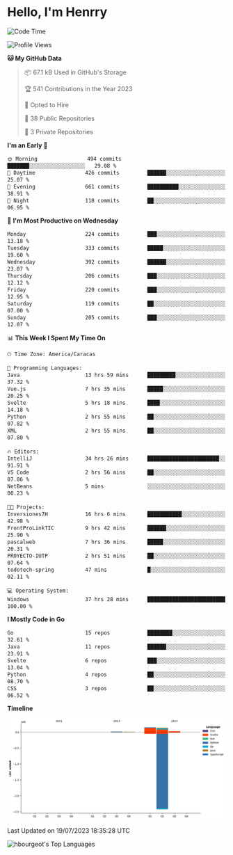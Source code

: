 # Hello, I'm Henrry

<!--START_SECTION:waka-->
![Code Time](http://img.shields.io/badge/Code%20Time-829%20hrs%2022%20mins-blue)

![Profile Views](http://img.shields.io/badge/Profile%20Views-1-blue)

**🐱 My GitHub Data** 

> 📦 67.1 kB Used in GitHub's Storage 
 > 
> 🏆 541 Contributions in the Year 2023
 > 
> 💼 Opted to Hire
 > 
> 📜 38 Public Repositories 
 > 
> 🔑 3 Private Repositories 
 > 
**I'm an Early 🐤** 

```text
🌞 Morning                494 commits         ███████░░░░░░░░░░░░░░░░░░   29.08 % 
🌆 Daytime                426 commits         ██████░░░░░░░░░░░░░░░░░░░   25.07 % 
🌃 Evening                661 commits         ██████████░░░░░░░░░░░░░░░   38.91 % 
🌙 Night                  118 commits         ██░░░░░░░░░░░░░░░░░░░░░░░   06.95 % 
```
📅 **I'm Most Productive on Wednesday** 

```text
Monday                   224 commits         ███░░░░░░░░░░░░░░░░░░░░░░   13.18 % 
Tuesday                  333 commits         █████░░░░░░░░░░░░░░░░░░░░   19.60 % 
Wednesday                392 commits         ██████░░░░░░░░░░░░░░░░░░░   23.07 % 
Thursday                 206 commits         ███░░░░░░░░░░░░░░░░░░░░░░   12.12 % 
Friday                   220 commits         ███░░░░░░░░░░░░░░░░░░░░░░   12.95 % 
Saturday                 119 commits         ██░░░░░░░░░░░░░░░░░░░░░░░   07.00 % 
Sunday                   205 commits         ███░░░░░░░░░░░░░░░░░░░░░░   12.07 % 
```


📊 **This Week I Spent My Time On** 

```text
🕑︎ Time Zone: America/Caracas

💬 Programming Languages: 
Java                     13 hrs 59 mins      █████████░░░░░░░░░░░░░░░░   37.32 % 
Vue.js                   7 hrs 35 mins       █████░░░░░░░░░░░░░░░░░░░░   20.25 % 
Svelte                   5 hrs 18 mins       ████░░░░░░░░░░░░░░░░░░░░░   14.18 % 
Python                   2 hrs 55 mins       ██░░░░░░░░░░░░░░░░░░░░░░░   07.82 % 
XML                      2 hrs 55 mins       ██░░░░░░░░░░░░░░░░░░░░░░░   07.80 % 

🔥 Editors: 
IntelliJ                 34 hrs 26 mins      ███████████████████████░░   91.91 % 
VS Code                  2 hrs 56 mins       ██░░░░░░░░░░░░░░░░░░░░░░░   07.86 % 
NetBeans                 5 mins              ░░░░░░░░░░░░░░░░░░░░░░░░░   00.23 % 

🐱‍💻 Projects: 
Inversiones7H            16 hrs 6 mins       ███████████░░░░░░░░░░░░░░   42.98 % 
FrontProLinkTIC          9 hrs 42 mins       ██████░░░░░░░░░░░░░░░░░░░   25.90 % 
pascalweb                7 hrs 36 mins       █████░░░░░░░░░░░░░░░░░░░░   20.31 % 
PROYECTO-IUTP            2 hrs 51 mins       ██░░░░░░░░░░░░░░░░░░░░░░░   07.64 % 
todotech-spring          47 mins             █░░░░░░░░░░░░░░░░░░░░░░░░   02.11 % 

💻 Operating System: 
Windows                  37 hrs 28 mins      █████████████████████████   100.00 % 
```

**I Mostly Code in Go** 

```text
Go                       15 repos            ████████░░░░░░░░░░░░░░░░░   32.61 % 
Java                     11 repos            ██████░░░░░░░░░░░░░░░░░░░   23.91 % 
Svelte                   6 repos             ███░░░░░░░░░░░░░░░░░░░░░░   13.04 % 
Python                   4 repos             ██░░░░░░░░░░░░░░░░░░░░░░░   08.70 % 
CSS                      3 repos             ██░░░░░░░░░░░░░░░░░░░░░░░   06.52 % 
```



**Timeline**

![Lines of Code chart](https://raw.githubusercontent.com/hbourgeot/hbourgeot/main/assets/bar_graph.png)


 Last Updated on 19/07/2023 18:35:28 UTC
<!--END_SECTION:waka-->

![hbourgeot's Top Languages](https://github-readme-stats.vercel.app/api/top-langs/?username=hbourgeot&theme=transparent&show_icons=true&hide_border=false&layout=donut&hide=css)
